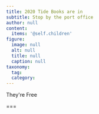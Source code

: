 ```yaml
---
title: 2020 Tide Books are in
subtitle: Stop by the port office
author: null
content:
  items: '@self.children'
figure:
  image: null
  alt: null
  title: null
  caption: null
taxonomy:
  tag:
  category:
---
```


They're Free

===
